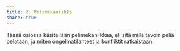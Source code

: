 ```yaml
---
title: 2. Pelimekaniikka
share: true
---
```


Tässä osiossa käsitellään pelimekaniikkaa, eli sitä millä tavoin peliä pelataan, ja miten ongelmatilanteet ja konfliktit ratkaistaan.